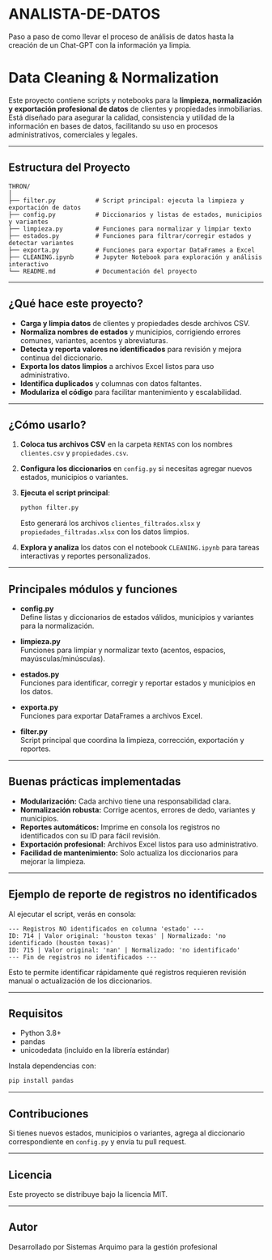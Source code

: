 # ANALISTA-DE-DATOS
Paso a paso de como llevar el proceso de análisis de datos hasta la creación de un Chat-GPT con la información ya limpia.

# Data Cleaning & Normalization

Este proyecto contiene scripts y notebooks para la **limpieza, normalización y exportación profesional de datos** de clientes y propiedades inmobiliarias. Está diseñado para asegurar la calidad, consistencia y utilidad de la información en bases de datos, facilitando su uso en procesos administrativos, comerciales y legales.

---

## Estructura del Proyecto

```
THRON/
│
├── filter.py           # Script principal: ejecuta la limpieza y exportación de datos
├── config.py           # Diccionarios y listas de estados, municipios y variantes
├── limpieza.py         # Funciones para normalizar y limpiar texto
├── estados.py          # Funciones para filtrar/corregir estados y detectar variantes
├── exporta.py          # Funciones para exportar DataFrames a Excel
├── CLEANING.ipynb      # Jupyter Notebook para exploración y análisis interactivo
└── README.md           # Documentación del proyecto
```

---

## ¿Qué hace este proyecto?

- **Carga y limpia datos** de clientes y propiedades desde archivos CSV.
- **Normaliza nombres de estados** y municipios, corrigiendo errores comunes, variantes, acentos y abreviaturas.
- **Detecta y reporta valores no identificados** para revisión y mejora continua del diccionario.
- **Exporta los datos limpios** a archivos Excel listos para uso administrativo.
- **Identifica duplicados** y columnas con datos faltantes.
- **Modulariza el código** para facilitar mantenimiento y escalabilidad.

---

## ¿Cómo usarlo?

1. **Coloca tus archivos CSV** en la carpeta `RENTAS` con los nombres `clientes.csv` y `propiedades.csv`.
2. **Configura los diccionarios** en `config.py` si necesitas agregar nuevos estados, municipios o variantes.
3. **Ejecuta el script principal**:

   ```bash
   python filter.py
   ```

   Esto generará los archivos `clientes_filtrados.xlsx` y `propiedades_filtradas.xlsx` con los datos limpios.

4. **Explora y analiza** los datos con el notebook `CLEANING.ipynb` para tareas interactivas y reportes personalizados.

---

## Principales módulos y funciones

- **config.py**  
  Define listas y diccionarios de estados válidos, municipios y variantes para la normalización.

- **limpieza.py**  
  Funciones para limpiar y normalizar texto (acentos, espacios, mayúsculas/minúsculas).

- **estados.py**  
  Funciones para identificar, corregir y reportar estados y municipios en los datos.

- **exporta.py**  
  Funciones para exportar DataFrames a archivos Excel.

- **filter.py**  
  Script principal que coordina la limpieza, corrección, exportación y reportes.

---

## Buenas prácticas implementadas

- **Modularización:** Cada archivo tiene una responsabilidad clara.
- **Normalización robusta:** Corrige acentos, errores de dedo, variantes y municipios.
- **Reportes automáticos:** Imprime en consola los registros no identificados con su ID para fácil revisión.
- **Exportación profesional:** Archivos Excel listos para uso administrativo.
- **Facilidad de mantenimiento:** Solo actualiza los diccionarios para mejorar la limpieza.

---

## Ejemplo de reporte de registros no identificados

Al ejecutar el script, verás en consola:

```
--- Registros NO identificados en columna 'estado' ---
ID: 714 | Valor original: 'houston texas' | Normalizado: 'no identificado (houston texas)'
ID: 715 | Valor original: 'nan' | Normalizado: 'no identificado'
--- Fin de registros no identificados ---
```

Esto te permite identificar rápidamente qué registros requieren revisión manual o actualización de los diccionarios.

---

## Requisitos

- Python 3.8+
- pandas
- unicodedata (incluido en la librería estándar)

Instala dependencias con:

```bash
pip install pandas
```

---

## Contribuciones

Si tienes nuevos estados, municipios o variantes, agrega al diccionario correspondiente en `config.py` y envía tu pull request.

---

## Licencia

Este proyecto se distribuye bajo la licencia MIT.

---

## Autor

Desarrollado por Sistemas Arquimo para la gestión profesional
